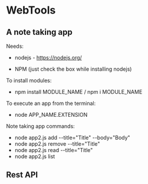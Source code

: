# WebTools

## A note taking app

Needs:

- nodejs - https://nodejs.org/

- NPM (just check the box while installing nodejs)


To install modules:

- npm install MODULE_NAME
/
npm i MODULE_NAME


To execute an app from the terminal:

- node APP_NAME.EXTENSION

Note taking app commands:

- node app2.js add --title="Title" --body="Body"
- node app2.js remove --title="Title"
- node app2.js read --title="Title"
- node app2.js list

## Rest API
